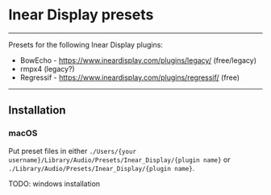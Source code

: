 # Inear Display presets

___

Presets for the following Inear Display plugins:

- BowEcho - <https://www.ineardisplay.com/plugins/legacy/> \(free/legacy\)
- rmpx4 \(legacy?\)
- Regressif - <https://www.ineardisplay.com/plugins/regressif/> \(free\)

___

## Installation

### macOS

Put preset files in either `./Users/{your username}/Library/Audio/Presets/Inear_Display/{plugin name}` or `./Library/Audio/Presets/Inear_Display/{plugin name}`.

TODO: windows installation
